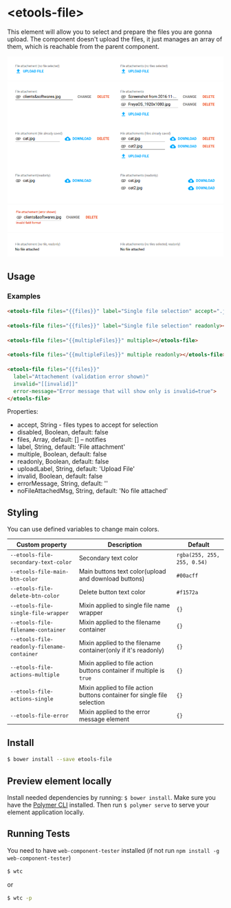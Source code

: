 # \<etools-file\>

This element will allow you to select and prepare the files you are gonna upload.
The component doesn't upload the files, it just manages an array of them, which is reachable from the parent component.

![alt tag](etools-file-unselected-files.png)
![alt tag](etools-file-examples.png)
![alt tag](etools-file-error.png)
![alt tag](etools-file-readonly-no-file-attached.png)

## Usage

### Examples
```html
<etools-file files="{{files}}" label="Single file selection" accept=".jpg"></etools-file>

<etools-file files="{{files}}" label="Single file selection" readonly></etools-file>

<etools-file files="{{multipleFiles}}" multiple></etools-file>

<etools-file files="{{multipleFiles}}" multiple readonly></etools-file>

<etools-file files="{{files}}" 
  label="Attachement (validation error shown)" 
  invalid="[[invalid]]" 
  error-message="Error message that will show only is invalid=true">
</etools-file>
```

Properties:
* accept, String - files types to accept for selection
* disabled, Boolean, default: false
* files, Array, default: [] – notifies
* label, String, default: 'File attachment'
* multiple, Boolean, default: false
* readonly, Boolean, default: false
* uploadLabel, String, default: 'Upload File'
* invalid, Boolean, default: false
* errorMessage, String, default: ''
* noFileAttachedMsg, String, default: 'No file attached'

## Styling

You can use defined variables to change main colors.

Custom property | Description | Default
 ----------------|-------------|----------
 `--etools-file-secondary-text-color` | Secondary text color | `rgba(255, 255, 255, 0.54)`
 `--etools-file-main-btn-color` | Main buttons text color(upload and download buttons) | `#00acff`
 `--etools-file-delete-btn-color` | Delete button text color | `#f1572a`
 `--etools-file-single-file-wrapper` | Mixin applied to single file name wrapper | `{}`
`--etools-file-filename-container` | Mixin applied to the filename container | `{}`
`--etools-file-readonly-filename-container` | Mixin applied to the filename container(only if it's readonly) | `{}`
`--etools-file-actions-multiple` | Mixin applied to file action buttons container if multiple is `true` | `{}`
`--etools-file-actions-single` | Mixin applied to file action buttons container for single file selection | `{}`
`--etools-file-error` | Mixin applied to the error message element | `{}`

## Install
```bash
$ bower install --save etools-file
```

## Preview element locally

Install needed dependencies by running: `$ bower install`.
Make sure you have the [Polymer CLI](https://www.npmjs.com/package/polymer-cli) installed. Then run `$ polymer serve` to serve your element application locally.

## Running Tests

You need to have `web-component-tester` installed (if not run `npm install -g web-component-tester`)
```bash
$ wtc
```
or 
```bash
$ wtc -p
```
